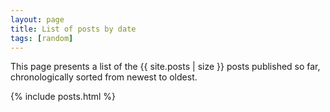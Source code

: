 ```yaml
---
layout: page
title: List of posts by date
tags: [random]
---
```


This page presents a list of the {{ site.posts | size }} posts published so
far, chronologically sorted from newest to oldest.

{% include posts.html %}
